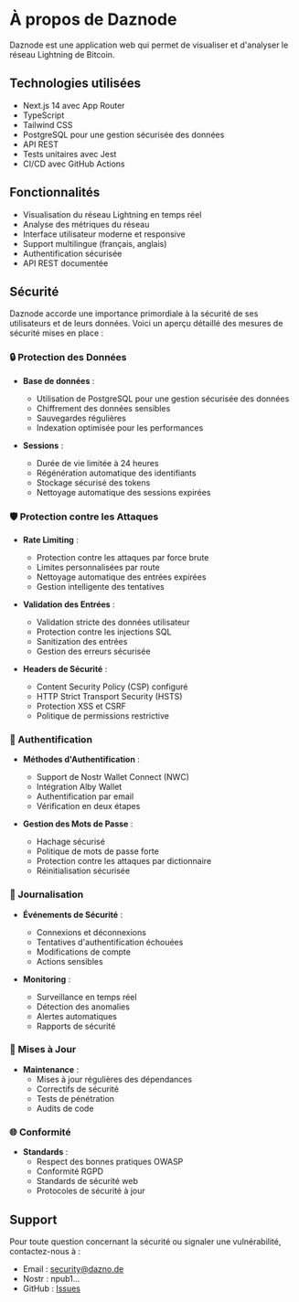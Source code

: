 # À propos de Daznode

Daznode est une application web qui permet de visualiser et d'analyser le réseau Lightning de Bitcoin.

## Technologies utilisées

- Next.js 14 avec App Router
- TypeScript
- Tailwind CSS
- PostgreSQL pour une gestion sécurisée des données
- API REST
- Tests unitaires avec Jest
- CI/CD avec GitHub Actions

## Fonctionnalités

- Visualisation du réseau Lightning en temps réel
- Analyse des métriques du réseau
- Interface utilisateur moderne et responsive
- Support multilingue (français, anglais)
- Authentification sécurisée
- API REST documentée

## Sécurité

Daznode accorde une importance primordiale à la sécurité de ses utilisateurs et de leurs données. Voici un aperçu détaillé des mesures de sécurité mises en place :

### 🔒 Protection des Données

- **Base de données** :

  - Utilisation de PostgreSQL pour une gestion sécurisée des données
  - Chiffrement des données sensibles
  - Sauvegardes régulières
  - Indexation optimisée pour les performances

- **Sessions** :
  - Durée de vie limitée à 24 heures
  - Régénération automatique des identifiants
  - Stockage sécurisé des tokens
  - Nettoyage automatique des sessions expirées

### 🛡️ Protection contre les Attaques

- **Rate Limiting** :

  - Protection contre les attaques par force brute
  - Limites personnalisées par route
  - Nettoyage automatique des entrées expirées
  - Gestion intelligente des tentatives

- **Validation des Entrées** :

  - Validation stricte des données utilisateur
  - Protection contre les injections SQL
  - Sanitization des entrées
  - Gestion des erreurs sécurisée

- **Headers de Sécurité** :
  - Content Security Policy (CSP) configuré
  - HTTP Strict Transport Security (HSTS)
  - Protection XSS et CSRF
  - Politique de permissions restrictive

### 🔐 Authentification

- **Méthodes d'Authentification** :

  - Support de Nostr Wallet Connect (NWC)
  - Intégration Alby Wallet
  - Authentification par email
  - Vérification en deux étapes

- **Gestion des Mots de Passe** :
  - Hachage sécurisé
  - Politique de mots de passe forte
  - Protection contre les attaques par dictionnaire
  - Réinitialisation sécurisée

### 📝 Journalisation

- **Événements de Sécurité** :

  - Connexions et déconnexions
  - Tentatives d'authentification échouées
  - Modifications de compte
  - Actions sensibles

- **Monitoring** :
  - Surveillance en temps réel
  - Détection des anomalies
  - Alertes automatiques
  - Rapports de sécurité

### 🔄 Mises à Jour

- **Maintenance** :
  - Mises à jour régulières des dépendances
  - Correctifs de sécurité
  - Tests de pénétration
  - Audits de code

### 🌐 Conformité

- **Standards** :
  - Respect des bonnes pratiques OWASP
  - Conformité RGPD
  - Standards de sécurité web
  - Protocoles de sécurité à jour

## Support

Pour toute question concernant la sécurité ou signaler une vulnérabilité, contactez-nous à :

- Email : security@dazno.de
- Nostr : npub1...
- GitHub : [Issues](https://github.com/votre-username/Daznode/issues)
